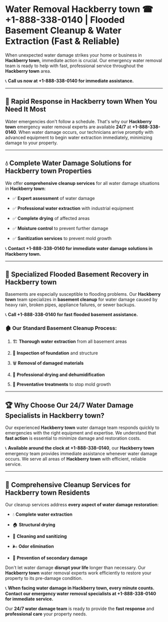 # Water Removal Hackberry town ☎ +1-888-338-0140 | Flooded Basement Cleanup & Water Extraction (Fast & Reliable)

When unexpected water damage strikes your home or business in **Hackberry town**, immediate action is crucial. Our emergency water removal team is ready to help with fast, professional service throughout the **Hackberry town** area. 

📞 **Call us now at +1-888-338-0140 for immediate assistance.**
---
## 🚀 Rapid Response in Hackberry town When You Need It Most
Water emergencies don't follow a schedule. That's why our **Hackberry town** emergency water removal experts are available **24/7** at **+1-888-338-0140**. When water damage occurs, our technicians arrive promptly with advanced equipment to begin water extraction immediately, minimizing damage to your property.
---
## 💧 Complete Water Damage Solutions for Hackberry town Properties
We offer **comprehensive cleanup services** for all water damage situations in **Hackberry town**:
- ✅ **Expert assessment** of water damage  
- ✅ **Professional water extraction** with industrial equipment  
- ✅ **Complete drying** of affected areas  
- ✅ **Moisture control** to prevent further damage  
- ✅ **Sanitization services** to prevent mold growth  
📞 **Contact +1-888-338-0140 for immediate water damage solutions in Hackberry town.**
---
## 🌊 Specialized Flooded Basement Recovery in Hackberry town
Basements are especially susceptible to flooding problems. Our **Hackberry town** team specializes in **basement cleanup** for water damage caused by heavy rain, broken pipes, appliance failures, or sewer backups. 
📞 **Call +1-888-338-0140 for fast flooded basement assistance.**
### 🏚️ Our Standard Basement Cleanup Process:
1. 🏗️ **Thorough water extraction** from all basement areas  
2. 🔎 **Inspection of foundation** and structure  
3. 🗑️ **Removal of damaged materials**  
4. 💨 **Professional drying and dehumidification**  
5. 🚫 **Preventative treatments** to stop mold growth  
---
## 🏆 Why Choose Our 24/7 Water Damage Specialists in Hackberry town?
Our experienced **Hackberry town** water damage team responds quickly to emergencies with the right equipment and expertise. We understand that **fast action** is essential to minimize damage and restoration costs.
📞 **Available around the clock at +1-888-338-0140**, our **Hackberry town** emergency team provides immediate assistance whenever water damage occurs. We serve all areas of **Hackberry town** with efficient, reliable service.
---
## 🧹 Comprehensive Cleanup Services for Hackberry town Residents
Our cleanup services address **every aspect of water damage restoration**:
- 💧 **Complete water extraction**  
- 🏠 **Structural drying**  
- 🧼 **Cleaning and sanitizing**  
- 🌬️ **Odor elimination**  
- 🚫 **Prevention of secondary damage**  
Don't let water damage **disrupt your life** longer than necessary. Our **Hackberry town** water removal experts work efficiently to restore your property to its pre-damage condition.
📞 **When facing water damage in Hackberry town, every minute counts. Contact our emergency water removal specialists at +1-888-338-0140 for immediate service.**
Our **24/7 water damage team** is ready to provide the **fast response** and **professional care** your property needs.

